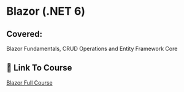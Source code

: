 # Blazor (.NET 6)
## Covered: 
Blazor Fundamentals, CRUD Operations and Entity Framework Core
## 🔗 Link To Course
[Blazor Full Course](https://www.youtube.com/watch?v=QKr1HPq6YlI&t=16794s&ab_channel=DotNetMastery)
